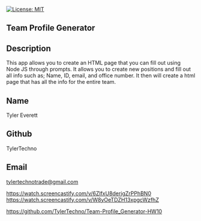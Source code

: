[![License: MIT](https://img.shields.io/badge/License-MIT-yellow.svg)](https://opensource.org/licenses/MIT)
  
## Team Profile Generator

## Description
This app allows you to create an HTML page that you can fill out using Node JS through prompts. It allows you to create new positions and fill out all info such as; Name, ID, email, and office number. It then will create a html page that has all the info for the entire team.

## Name
Tyler Everett

## Github
TylerTechno

## Email
tylertechnotrade@gmail.com

https://watch.screencastify.com/v/6ZlfxU8derjgZrPPhBN0
https://watch.screencastify.com/v/W8yOeTDZH13xpgcWzfhZ

https://github.com/TylerTechno/Team-Profile_Generator-HW10